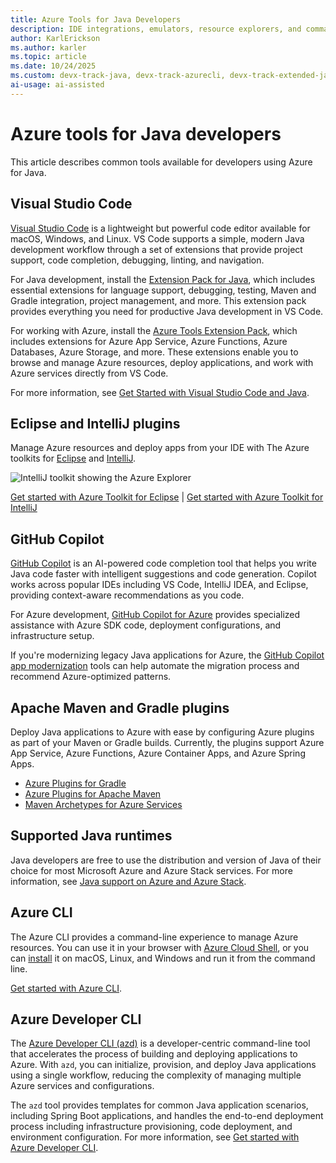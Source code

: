 ```yaml
---
title: Azure Tools for Java Developers
description: IDE integrations, emulators, resource explorers, and command-line interfaces for Java developers working on Azure.
author: KarlErickson
ms.author: karler
ms.topic: article
ms.date: 10/24/2025
ms.custom: devx-track-java, devx-track-azurecli, devx-track-extended-java
ai-usage: ai-assisted
---
```


# Azure tools for Java developers

This article describes common tools available for developers using Azure for Java.

## Visual Studio Code

[Visual Studio Code](https://code.visualstudio.com/) is a lightweight but powerful code editor available for macOS, Windows, and Linux. VS Code supports a simple, modern Java development workflow through a set of extensions that provide project support, code completion, debugging, linting, and navigation.

For Java development, install the [Extension Pack for Java](https://marketplace.visualstudio.com/items?itemName=vscjava.vscode-java-pack), which includes essential extensions for language support, debugging, testing, Maven and Gradle integration, project management, and more. This extension pack provides everything you need for productive Java development in VS Code.

For working with Azure, install the [Azure Tools Extension Pack](https://marketplace.visualstudio.com/items?itemName=ms-vscode.vscode-node-azure-pack), which includes extensions for Azure App Service, Azure Functions, Azure Databases, Azure Storage, and more. These extensions enable you to browse and manage Azure resources, deploy applications, and work with Azure services directly from VS Code.

For more information, see [Get Started with Visual Studio Code and Java](https://code.visualstudio.com/docs/java).

## Eclipse and IntelliJ plugins

Manage Azure resources and deploy apps from your IDE with The Azure toolkits for [Eclipse](../toolkit-for-eclipse/index.yml) and [IntelliJ](../toolkit-for-intellij/index.yml).

![IntelliJ toolkit showing the Azure Explorer](media/intelliJ-azure-explorer.png)

[Get started with Azure Toolkit for Eclipse](../toolkit-for-eclipse/create-hello-world-web-app.md) | [Get started with Azure Toolkit for IntelliJ](../toolkit-for-intellij/create-hello-world-web-app.md)

## GitHub Copilot

[GitHub Copilot](https://github.com/features/copilot) is an AI-powered code completion tool that helps you write Java code faster with intelligent suggestions and code generation. Copilot works across popular IDEs including VS Code, IntelliJ IDEA, and Eclipse, providing context-aware recommendations as you code.

For Azure development, [GitHub Copilot for Azure](../../github-copilot-azure/introduction.md) provides specialized assistance with Azure SDK code, deployment configurations, and infrastructure setup.

If you're modernizing legacy Java applications for Azure, the [GitHub Copilot app modernization](../migration/migrate-github-copilot-app-modernization-for-java.md) tools can help automate the migration process and recommend Azure-optimized patterns.

## Apache Maven and Gradle plugins

Deploy Java applications to Azure with ease by configuring Azure plugins as part of your Maven or Gradle builds. Currently, the plugins support Azure App Service, Azure Functions, Azure Container Apps, and Azure Spring Apps.

- [Azure Plugins for Gradle](https://github.com/microsoft/azure-gradle-plugins)
- [Azure Plugins for Apache Maven](https://github.com/microsoft/azure-maven-plugins)
- [Maven Archetypes for Azure Services](https://github.com/Microsoft/azure-maven-archetypes)

## Supported Java runtimes

Java developers are free to use the distribution and version of Java of their choice for most Microsoft Azure and Azure Stack services. For more information, see [Java support on Azure and Azure Stack](java-support-on-azure.md).

## Azure CLI

The Azure CLI provides a command-line experience to manage Azure resources. You can use it in your browser with [Azure Cloud Shell](/azure/cloud-shell/overview), or you can [install](/cli/azure/install-azure-cli) it on macOS, Linux, and Windows and run it from the command line.

[Get started with Azure CLI](/cli/azure/get-started-with-azure-cli).

## Azure Developer CLI

The [Azure Developer CLI (azd)](../../azure-developer-cli/overview.md) is a developer-centric command-line tool that accelerates the process of building and deploying applications to Azure. With `azd`, you can initialize, provision, and deploy Java applications using a single workflow, reducing the complexity of managing multiple Azure services and configurations.

The `azd` tool provides templates for common Java application scenarios, including Spring Boot applications, and handles the end-to-end deployment process including infrastructure provisioning, code deployment, and environment configuration. For more information, see [Get started with Azure Developer CLI](../../azure-developer-cli/get-started.md).
